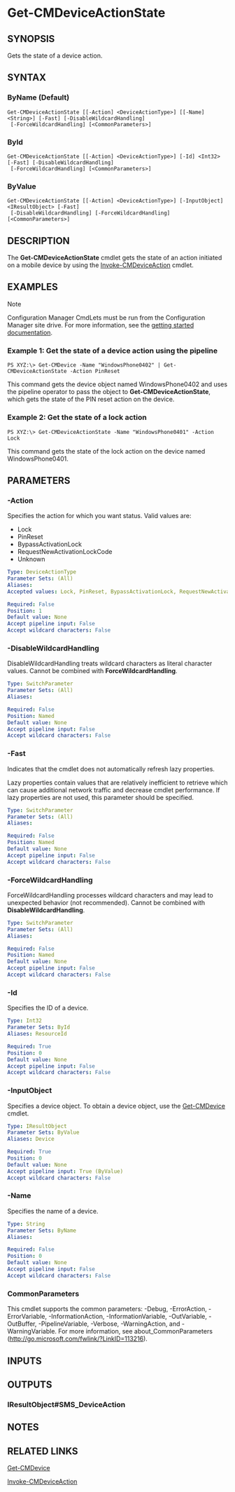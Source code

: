 ﻿---
external help file: AdminUI.PS.Hybrid.dll-Help.xml
ms.assetid: 7B562CA1-B1D1-49AF-A7C2-1E47BF36BBB7
online version: https://go.microsoft.com/fwlink/?linkid=833615
schema: 2.0.0
---

# Get-CMDeviceActionState

## SYNOPSIS
Gets the state of a device action.

## SYNTAX

### ByName (Default)
```
Get-CMDeviceActionState [[-Action] <DeviceActionType>] [[-Name] <String>] [-Fast] [-DisableWildcardHandling]
 [-ForceWildcardHandling] [<CommonParameters>]
```

### ById
```
Get-CMDeviceActionState [[-Action] <DeviceActionType>] [-Id] <Int32> [-Fast] [-DisableWildcardHandling]
 [-ForceWildcardHandling] [<CommonParameters>]
```

### ByValue
```
Get-CMDeviceActionState [[-Action] <DeviceActionType>] [-InputObject] <IResultObject> [-Fast]
 [-DisableWildcardHandling] [-ForceWildcardHandling] [<CommonParameters>]
```

## DESCRIPTION
The **Get-CMDeviceActionState** cmdlet gets the state of an action initiated on a mobile device by using the [Invoke-CMDeviceAction](Invoke-CMDeviceAction.md) cmdlet.

## EXAMPLES

> [!NOTE]
> Configuration Manager CmdLets must be run from the Configuration Manager site drive. For more information, see the [getting started documentation](https://docs.microsoft.com/powershell/sccm/overview).


### Example 1: Get the state of a device action using the pipeline
```
PS XYZ:\> Get-CMDevice -Name "WindowsPhone0402" | Get-CMDeviceActionState -Action PinReset
```

This command gets the device object named WindowsPhone0402 and uses the pipeline operator to pass the object to **Get-CMDeviceActionState**, which gets the state of the PIN reset action on the device.

### Example 2: Get the state of a lock action
```
PS XYZ:\> Get-CMDeviceActionState -Name "WindowsPhone0401" -Action Lock
```

This command gets the state of the lock action on the device named WindowsPhone0401.

## PARAMETERS

### -Action
Specifies the action for which you want status.
Valid values are: 

- Lock
- PinReset
- BypassActivationLock
- RequestNewActivationLockCode
- Unknown

```yaml
Type: DeviceActionType
Parameter Sets: (All)
Aliases: 
Accepted values: Lock, PinReset, BypassActivationLock, RequestNewActivationLockCode

Required: False
Position: 1
Default value: None
Accept pipeline input: False
Accept wildcard characters: False
```

### -DisableWildcardHandling
DisableWildcardHandling treats wildcard characters as literal character values. Cannot be combined with **ForceWildcardHandling**.

```yaml
Type: SwitchParameter
Parameter Sets: (All)
Aliases: 

Required: False
Position: Named
Default value: None
Accept pipeline input: False
Accept wildcard characters: False
```

### -Fast
Indicates that the cmdlet does not automatically refresh lazy properties.

Lazy properties contain values that are relatively inefficient to retrieve which can cause additional network traffic and decrease cmdlet performance.
If lazy properties are not used, this parameter should be specified.

```yaml
Type: SwitchParameter
Parameter Sets: (All)
Aliases: 

Required: False
Position: Named
Default value: None
Accept pipeline input: False
Accept wildcard characters: False
```

### -ForceWildcardHandling
ForceWildcardHandling processes wildcard characters and may lead to unexpected behavior (not recommended). Cannot be combined with **DisableWildcardHandling**.

```yaml
Type: SwitchParameter
Parameter Sets: (All)
Aliases: 

Required: False
Position: Named
Default value: None
Accept pipeline input: False
Accept wildcard characters: False
```

### -Id
Specifies the ID of a device.

```yaml
Type: Int32
Parameter Sets: ById
Aliases: ResourceId

Required: True
Position: 0
Default value: None
Accept pipeline input: False
Accept wildcard characters: False
```

### -InputObject
Specifies a device object.
To obtain a device object, use the [Get-CMDevice](Get-CMDevice.md) cmdlet.

```yaml
Type: IResultObject
Parameter Sets: ByValue
Aliases: Device

Required: True
Position: 0
Default value: None
Accept pipeline input: True (ByValue)
Accept wildcard characters: False
```

### -Name
Specifies the name of a device.

```yaml
Type: String
Parameter Sets: ByName
Aliases: 

Required: False
Position: 0
Default value: None
Accept pipeline input: False
Accept wildcard characters: False
```

### CommonParameters
This cmdlet supports the common parameters: -Debug, -ErrorAction, -ErrorVariable, -InformationAction, -InformationVariable, -OutVariable, -OutBuffer, -PipelineVariable, -Verbose, -WarningAction, and -WarningVariable. For more information, see about_CommonParameters (http://go.microsoft.com/fwlink/?LinkID=113216).

## INPUTS

## OUTPUTS

### IResultObject#SMS_DeviceAction

## NOTES

## RELATED LINKS

[Get-CMDevice](Get-CMDevice.md)

[Invoke-CMDeviceAction](Invoke-CMDeviceAction.md)
